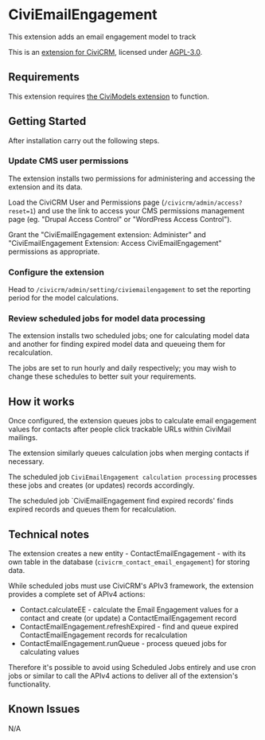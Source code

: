 # CiviEmailEngagement
This extension adds an email engagement model to track

This is an [extension for CiviCRM](https://docs.civicrm.org/sysadmin/en/latest/customize/extensions/), licensed under [AGPL-3.0](LICENSE.txt).

## Requirements
This extension requires [the CiviModels extension](https://github.com/australiangreens/civimodels) to function.

## Getting Started

After installation carry out the following steps.

### Update CMS user permissions

The extension installs two permissions for administering and accessing the extension and its data.

Load the CiviCRM User and Permissions page (`/civicrm/admin/access?reset=1`) and use the link to access your CMS permissions management page (eg. "Drupal Access Control" or "WordPress Access Control").

Grant the "CiviEmailEngagement extension: Administer" and "CiviEmailEngagement Extension: Access CiviEmailEngagement" permissions as appropriate.

### Configure the extension

Head to `/civicrm/admin/setting/civiemailengagement` to set the reporting period for the model calculations.

### Review scheduled jobs for model data processing

The extension installs two scheduled jobs; one for calculating model data and another for finding expired model data and queueing them for recalculation.

The jobs are set to run hourly and daily respectively; you may wish to change these schedules to better suit your requirements.

## How it works
Once configured, the extension queues jobs to calculate email engagement values for contacts after people click trackable URLs within CiviMail mailings.

The extension similarly queues calculation jobs when merging contacts if necessary.

The scheduled job `CiviEmailEngagement calculation processing` processes these jobs and creates (or updates) records accordingly.

The scheduled job `CiviEmailEngagement find expired records' finds expired records and queues them for recalculation.

## Technical notes
The extension creates a new entity - ContactEmailEngagement - with its own table in the database (`civicrm_contact_email_engagement`) for storing data.

While scheduled jobs must use CiviCRM's APIv3 framework, the extension provides a complete set of APIv4 actions:

- Contact.calculateEE - calculate the Email Engagement values for a contact and create (or update) a ContactEmailEngagement record
- ContactEmailEngagement.refreshExpired - find and queue expired ContactEmailEngagement records for recalculation
- ContactEmailEngagement.runQueue - process queued jobs for calculating values

Therefore it's possible to avoid using Scheduled Jobs entirely and use cron jobs or similar to call the APIv4 actions to deliver all of the extension's functionality.

## Known Issues

N/A
